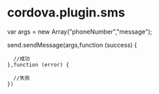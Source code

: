 # cordova.plugin.sms


var args = new Array("phoneNumber","message");


send.sendMessage(args,function (success) {

      //成功
    },function (error) {
    
      //失败
    })
	

